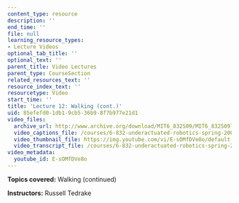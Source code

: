```yaml
---
content_type: resource
description: ''
end_time: ''
file: null
learning_resource_types:
- Lecture Videos
optional_tab_title: ''
optional_text: ''
parent_title: Video Lectures
parent_type: CourseSection
related_resources_text: ''
resource_index_text: ''
resourcetype: Video
start_time: ''
title: 'Lecture 12: Walking (cont.)'
uid: 85efefd0-1db1-9cb5-36b9-8f7b977e21d1
video_files:
  archive_url: http://www.archive.org/download/MIT6_832S09/MIT6_832S09lec12_300k.mp4
  video_captions_file: /courses/6-832-underactuated-robotics-spring-2009/fa3903b6b4ad5478bfbe80b8ecfa66af_E-sOMfDVe8o.vtt
  video_thumbnail_file: https://img.youtube.com/vi/E-sOMfDVe8o/default.jpg
  video_transcript_file: /courses/6-832-underactuated-robotics-spring-2009/104ffbd6d5cf4475b048bdf58fb6db34_E-sOMfDVe8o.pdf
video_metadata:
  youtube_id: E-sOMfDVe8o
---
```


**Topics covered:** Walking (continued)

**Instructors:** Russell Tedrake